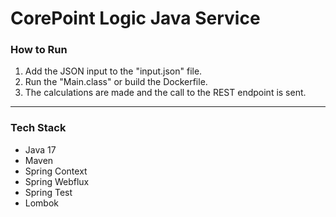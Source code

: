 # CorePoint Logic Java Service

### How to Run

1. Add the JSON input to the "input.json" file.
2. Run the "Main.class" or build the Dockerfile.
3. The calculations are made and the call to the REST endpoint is sent.

---

### Tech Stack

* Java 17
* Maven
* Spring Context
* Spring Webflux
* Spring Test
* Lombok